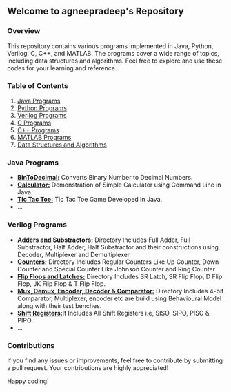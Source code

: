 ## Welcome to agneepradeep's Repository

### Overview

This repository contains various programs implemented in Java, Python, Verilog, C, C++, and MATLAB. The programs cover a wide range of topics, including data structures and algorithms. Feel free to explore and use these codes for your learning and reference.

### Table of Contents

1. [Java Programs](https://github.com/agneepradeep/Projects/tree/main/Java%20Programmings)
2. [Python Programs](https://github.com/agneepradeep/Projects/tree/main/Python%20Projects)
3. [Verilog Programs](https://github.com/agneepradeep/Projects/tree/main/Verilog%20Programming)
4. [C Programs](https://github.com/agneepradeep/Projects/tree/main/C%20Programming%20Works)
5. [C++ Programs](https://github.com/agneepradeep/Projects/tree/main/C%2B%2B%20Programs)
6. [MATLAB Programs](https://github.com/agneepradeep/Projects/tree/main/MATLAB%20Works)
7. [Data Structures and Algorithms](https://github.com/agneepradeep/Projects/tree/main/Data%20Structure%20and%20Algorithm)

### Java Programs

- [**BinToDecimal:**]([Java/Program1.java](https://github.com/agneepradeep/Projects/blob/main/Java%20Programmings/BinToDecimal.java)) Converts Binary Number to Decimal Numbers.
- [**Calculator:**]([Java/Program2.java](https://github.com/agneepradeep/Projects/blob/main/Java%20Programmings/Calculator.java)) Demonstration of Simple Calculator using Command Line in Java.
- [**Tic Tac Toe:**](https://github.com/agneepradeep/Projects/blob/main/Java%20Programmings/TicTacToe.java) Tic Tac Toe Game Developed in Java.
- ...

### Verilog Programs

- [**Adders and Substractors:**](https://github.com/agneepradeep/Projects/tree/main/Verilog%20Programming/Adders%20and%20Substractors) Directory Includes Full Adder, Full Substractor, Half Adder, Half Substractor and their constructions using Decoder, Multiplexer and Demultiplexer
- [**Counters:**](https://github.com/agneepradeep/Projects/tree/main/Verilog%20Programming/Counters) Directory Includes Regular Counters Like Up Counter, Down Counter and Special Counter Like Johnson Counter and Ring Counter
- [**Flip Flops and Latches:**](https://github.com/agneepradeep/Projects/tree/main/Verilog%20Programming/Flip%20Flops%20and%20Latches) Directory Includes SR Latch, SR Flip Flop, D Flip Flop, JK Flip Flop & T Flip Flop.
- [**Mux, Demux, Encoder, Decoder & Comparator:**](https://github.com/agneepradeep/Projects/tree/main/Verilog%20Programming/Mux%2C%20Demux%2C%20Encoder%2C%20Decoder%20%26%20Comparator) Directory Includes 4-bit Comparator, Multiplexer, encoder etc are build using Behavioural Model along with their test benches.
- [**Shift Registers:**](https://github.com/agneepradeep/Projects/tree/main/Verilog%20Programming/Shift%20Registers)It Includes All Shift Registers i.e, SISO, SIPO, PISO & PIPO.
- ...

### Contributions

If you find any issues or improvements, feel free to contribute by submitting a pull request. Your contributions are highly appreciated!

Happy coding!
